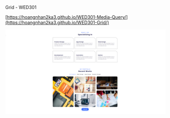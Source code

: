 Grid - WED301

[https://hoangnhan2ka3.github.io/WED301-Media-Query/](https://hoangnhan2ka3.github.io/WED301-Grid/)

![Screenshot](https://github.com/hoangnhan2ka3/WED301-Grid/blob/master/images/Screenshot%202023-10-16%20001357.png?raw=true)
